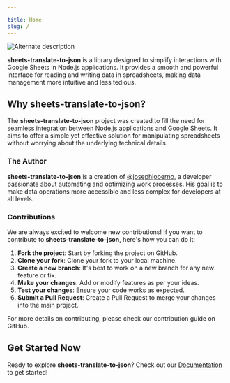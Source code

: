 ```yaml
---

title: Home
slug: /
---
```


<div class="text--center">
    <img src="img/sheets-translate-to-json.png" alt="Alternate description" />
</div>

**sheets-translate-to-json** is a library designed to simplify interactions with Google Sheets in Node.js applications. It provides a smooth and powerful interface for reading and writing data in spreadsheets, making data management more intuitive and less tedious.

## Why **sheets-translate-to-json**?

The **sheets-translate-to-json** project was created to fill the need for seamless integration between Node.js applications and Google Sheets. It aims to offer a simple yet effective solution for manipulating spreadsheets without worrying about the underlying technical details.

### The Author

**sheets-translate-to-json** is a creation of [@josephjoberno](https://github.com/josephjoberno), a developer passionate about automating and optimizing work processes. His goal is to make data operations more accessible and less complex for developers at all levels.

### Contributions

We are always excited to welcome new contributions! If you want to contribute to **sheets-translate-to-json**, here's how you can do it:

1. **Fork the project**: Start by forking the project on GitHub.
2. **Clone your fork**: Clone your fork to your local machine.
3. **Create a new branch**: It's best to work on a new branch for any new feature or fix.
4. **Make your changes**: Add or modify features as per your ideas.
5. **Test your changes**: Ensure your code works as expected.
6. **Submit a Pull Request**: Create a Pull Request to merge your changes into the main project.

For more details on contributing, please check our contribution guide on GitHub.

## Get Started Now

Ready to explore **sheets-translate-to-json**? Check out our [Documentation](/docs/Getting%20Started/installation) to get started!
